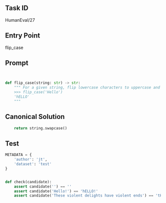 ## Task ID

HumanEval/27

## Entry Point

flip_case

## Prompt

```python


def flip_case(string: str) -> str:
    """ For a given string, flip lowercase characters to uppercase and uppercase to lowercase.
    >>> flip_case('Hello')
    'hELLO'
    """

```

## Canonical Solution

```python
    return string.swapcase()

```

## Test

```python
METADATA = {
    'author': 'jt',
    'dataset': 'test'
}


def check(candidate):
    assert candidate('') == ''
    assert candidate('Hello!') == 'hELLO!'
    assert candidate('These violent delights have violent ends') == 'tHESE VIOLENT DELIGHTS HAVE VIOLENT ENDS'

```
